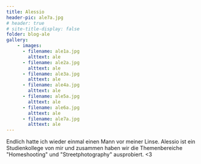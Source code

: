 ```yaml
---
title: Alessio
header-pic: ale7a.jpg
# header: true
# site-title-display: false
folder: blog-ale
gallery: 
    - images:
      - filename: ale1a.jpg
        alttext: ale
      - filename: ale2a.jpg
        alttext: ale
      - filename: ale3a.jpg
        alttext: ale
      - filename: ale4a.jpg
        alttext: ale
      - filename: ale5a.jpg
        alttext: ale
      - filename: ale6a.jpg
        alttext: ale
      - filename: ale7a.jpg
        alttext: ale
---
```

Endlich hatte ich wieder einmal einen Mann vor meiner Linse. Alessio ist ein Studienkollege von mir und zusammen haben wir die Themenbereiche "Homeshooting" und "Streetphotography" ausprobiert. 
&lt;3